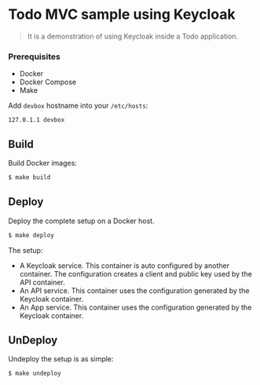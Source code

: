 # Todo MVC sample using Keycloak

> It is a demonstration of using Keycloak inside a Todo application.

### Prerequisites

- Docker
- Docker Compose
- Make

Add `devbox` hostname into your `/etc/hosts`:

```
127.0.1.1 devbox
```

## Build

Build Docker images:

```bash
$ make build
```

## Deploy

Deploy the complete setup on a Docker host.

```bash
$ make deploy
```

The setup:

- A Keycloak service. This container is auto configured by another container.
  The configuration creates a client and public key used by the API container.
- An API service. This container uses the configuration generated by the
  Keycloak container.
- An App service. This container uses the configuration generated by the
  Keycloak container.


## UnDeploy

Undeploy the setup is as simple:

```bash
$ make undeploy
```

